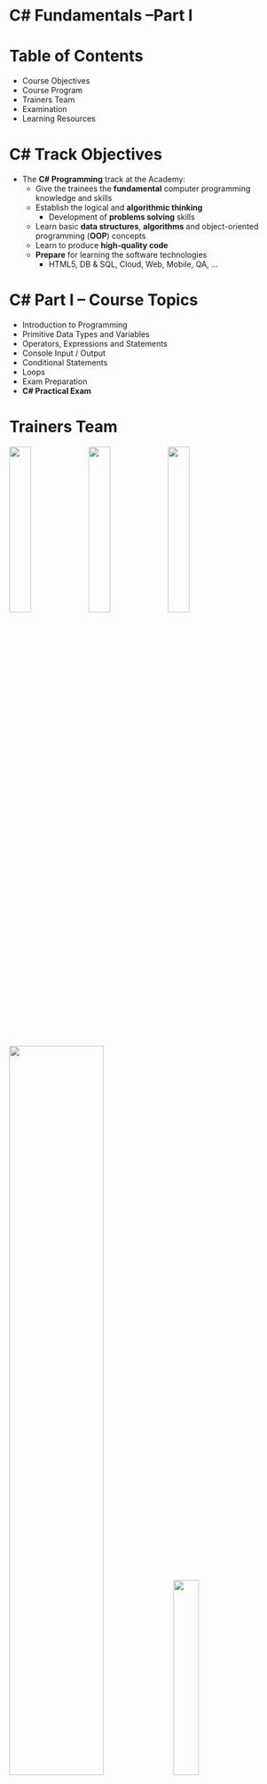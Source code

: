 <!-- section start -->
<!-- attr: { id:'', class:'slide-title', showInPresentation:'True', hasScriptWrapper:'True', style:'' } -->
# C# Fundamentals –Part I
<!-- ## About the Course -->
<!-- <img class="slide-image" showInPresentation="true" showInPresentation="true" src="imgs/pic00.png" style="top:12.34%; left:8.42%; width:20.28%; z-index:-1" />-->
<!-- <img class="slide-image" showInPresentation="true" showInPresentation="true" src="imgs/pic01.png" style="top:2.67%; left:92.63%; width:15.87%; z-index:-1" /> -->
<!-- <img class="slide-image" showInPresentation="true" showInPresentation="true" src="imgs/pic02.png" style="top:4.76%; left:68.30%; width:12.87%; z-index:-1" /> -->
<!-- <img class="slide-image" showInPresentation="true" showInPresentation="true" src="imgs/pic03.png" style="top:36.74%; left:30.79%; width:13.05%; z-index:-1" /> -->
<!-- <img class="slide-image" showInPresentation="true" showInPresentation="true"' src="imgs/pic04.png" style="top:51.57%; left:57.08%; width:46.91%; z-index:-1" /> -->
<!-- <img class="slide-image" showInPresentation="true" showInPresentation="true" src="imgs/pic05.png" style="top:53.98%; left:60.86%; width:39.78%; z-index:-1" /> -->
<!-- <img class="slide-image" showInPresentation="true" showInPresentation="true" src="imgs/pic06.png" style="top:50.25%; left:7.49%; width:27.86%; z-index:-1" /> -->
<div class="signature">
	<p class="signature-course"></p>
	<p class="signature-initiative"></p>
	<a href="" class="signature-link"></a>
</div>




<!-- section start -->
<!-- attr: { id:'', class:'', showInPresentation:'True', hasScriptWrapper:'True', style:'' } -->
# Table of Contents
- Course Objectives
- Course Program
- Trainers Team
- Examination
- Learning Resources
<!-- <img class="slide-image" showInPresentation="true" src="imgs/pic07.png" style="top:52.89%; left:78.60%; width:23.35%; z-index:-1" /> -->
<!-- <img class="slide-image" showInPresentation="true" src="imgs/pic08.png" style="top:12.34%; left:51.46%; width:52.28%; z-index:-1" /> -->
<!-- <img class="slide-image" showInPresentation="true" src="imgs/pic09.png" style="top:16.93%; left:66.09%; width:36.03%; z-index:-1" /> -->




<!-- section start -->
<!-- attr: { id:'', class:'slide-section', showInPresentation:'True', hasScriptWrapper:'True', style:'' } -->
<!-- # C# Programming: Objectives & Program
## What Topics Shall We Cover? -->
<!-- <img class="slide-image" showInPresentation="true" src="imgs/pic10.png" style="top:40%; left:87%; width:15%; z-index:-1" /> -->
<!-- <img class="slide-image" showInPresentation="true" src="imgs/pic11.png" style="top:0%; left:24.33%; width:31.74%; z-index:-1" /> -->
<!-- <img class="slide-image" showInPresentation="true" src="imgs/pic12.png" style="top:6.60%; left:87.22%; width:14.46%; z-index:-1" /> -->


<!-- attr: { id:'', class:'', showInPresentation:'True', hasScriptWrapper:'False', style:'' } -->
# C# Track Objectives
- The **C# Programming** track at the Academy:
  - Give the trainees the **fundamental** computer programming knowledge and skills
  - Establish the logical and **algorithmic thinking**
    - Development of **problems solving** skills
  - Learn basic **data structures**, **algorithms** and object-oriented programming (**OOP**) concepts
  - Learn to produce **high-quality code**
  - **Prepare** for learning the software technologies
    - HTML5, DB & SQL, Cloud, Web, Mobile, QA, …


<!-- attr: { id:'', class:'', showInPresentation:'True', hasScriptWrapper:'True', style:'' } -->
# C# Part I – Course Topics
- Introduction to Programming
- Primitive Data Types and Variables
- Operators, Expressions and Statements
- Console Input / Output
- Conditional Statements
- Loops
- Exam Preparation
- **C# Practical Exam**
<!-- <img class="slide-image" showInPresentation="true" src="imgs/pic13.png" style="top:12.94%; left:91.97%; width:13.28%; z-index:-1" /> -->
<!-- <img class="slide-image" showInPresentation="true" src="imgs/pic14.png" style="top:48.48%; left:58.01%; width:43.66%; z-index:-1" /> -->




<!-- section start -->
<!-- attr: { id:'', class:'slide-section', showInPresentation:'True', hasScriptWrapper:'True', style:'' } -->
# Trainers Team
<img class="slide-image" showInPresentation="true" showInPresentation="true" src="imgs/pic15.png" style="top:30.98%; left:75.20%; width:27.64%; z-index:-1" />
<img class="slide-image" showInPresentation="true" showInPresentation="true" src="imgs/pic16.png" style="top:8.57%; left:75.20%; width:27.64%; z-index:-1" />
<img class="slide-image" showInPresentation="true" showInPresentation="true" src="imgs/pic17.png" style="top:52.01%; left:75.20%; width:27.64%; z-index:-1" />
<img class="slide-image" showInPresentation="true" showInPresentation="true" src="imgs/pic18.jpg" style="top:5%; left:4.68%; width:58%; z-index:-1" />
<img class="slide-image" showInPresentation="true" showInPresentation="true" src="imgs/ninja.jpg" style="top:58%; left:4.68%; width:30%; z-index:0" />


<!-- attr: { id:'', class:'', showInPresentation:'True', hasScriptWrapper:'True', style:'' } -->
# Trainers Team
- **Nikolay Kostov**
  - Manager Software Engineering@ <br />Telerik (Progress)
  - Microsoft Certified Trainer (MCT)
  - Champion from Telerik Academy
  - IT and Informatics competitions winner
  - Student in Sofia University (Computer Science)
  - Email: nikolay.kostov [at] telerik.com
  - Blog: http://nikolay.it
  - GitHub: https://github.com/NikolayIT
<img class="slide-image" showInPresentation="true" showInPresentation="true" src="https://raw.githubusercontent.com/TelerikAcademy/Common/master/revealjs-theme/css/imgs/nikolay-kostov.png" style="top:13.22%; left:84.21%; width:19.39%; z-index:-1" />


<!-- attr: { id:'', class:'', showInPresentation:'True', hasScriptWrapper:'True', style:'' } -->
# Trainers Team
- **Doncho Minkov**
  - Senior Technical Trainer@ Telerik Software Academy
  - Contestant in the Informatics competitions
  - Champion from Telerik Software Academy
  - Experience with Web and Mobile apps
  - Proficient with JavaScript and .NET
  - Email: doncho.minkov [at] telerik.com
  - Blog: http://minkov.it
<img class="slide-image" showInPresentation="true" showInPresentation="true" src="https://raw.githubusercontent.com/TelerikAcademy/Common/master/revealjs-theme/css/imgs/doncho-minkov.jpg" style="top:13.22%; left:83.27%; width:21.16%; z-index:-1" />

<!-- attr: { id:'', class:'', showInPresentation:'True', hasScriptWrapper:'True', style:'' } -->
<!-- # Trainers Team -->
- **Evlogi Hristov**
  - Technical Trainer@ Telerik Academy
  - Graduate from the fourth season of Telerik Software Academy
  - Ex-developer, Sharepoint
  - E-mail: evlogi.hristov [at] telerik.com
<img class="slide-image" showInPresentation="true" showInPresentation="true" src="https://raw.githubusercontent.com/TelerikAcademy/Common/master/revealjs-theme/css/imgs/evlogi-hristov.jpg" style="top:13.54%; left:82.56%; width:20.40%; z-index:-1" />

<!-- attr: { id:'', class:'', showInPresentation:'True', hasScriptWrapper:'True', style:'' } -->
<!-- # Trainers Team -->
- **Konstantin Simeonov**
  - Technical Trainer@ Telerik Academy
  - Graduate from the sixth season<br /> of Telerik Software Academy
  - E-mail: konstantin.simeonov [at] telerik.com
  - GitHub: https://github.com/KonstantinSimeonov
<img class="slide-image" showInPresentation="true" src="https://avatars1.githubusercontent.com/u/10573234?v=3&s=460" style="top:13.54%; left:82.56%; width:20.40%; z-index:-1" />

<!-- attr: { id:'', class:'', showInPresentation:'True', hasScriptWrapper:'True', style:'' } -->
<!-- # Trainers Team -->
- **Martin Vesheff**
  - Technical Trainer@ Telerik Academy
  - Graduate from the sixth season<br /> of Telerik Software Academy
  - E-mail: martin.vesheff [at] telerik.com
  - GitHub: https://github.com/vesheff
<img class="slide-image" showInPresentation="true" src="https://avatars3.githubusercontent.com/u/3620516?v=3&s=460" style="top:13.54%; left:82.56%; width:20.40%; z-index:-1" />

<!-- attr: { id:'', class:'', showInPresentation:'True', hasScriptWrapper:'True', style:'' } -->
<!-- # Trainers Team -->
- **Kristiyan Tsuklev**
    - Technical Trainer @ Telerik Academy
    - Champion in national and international <br />Informatics competitions
    - Student in Sofia University (Computer Science)
    - E-mail: kristian.tsuklev [at] telerik.com
    - GitHub: https://github.com/cuklev
<img class="slide-image" showInPresentation="true" src="https://raw.githubusercontent.com/TelerikAcademy/Common/master/revealjs-theme/css/imgs/kristiyan-tsaklev.jpg" style="top:13.54%; left:82.56%; width:20.40%; z-index:-1" />



<!-- attr: { id:'', class:'', showInPresentation:'True', hasScriptWrapper:'True', style:'' } -->
# Volunteer Assistants
- **Assistants** will aid you in your journey
<img class="slide-image" showInPresentation="true" src="imgs/pic23.png" style="top:22.92%; left:8.10%; width:90.52%; z-index:-1" />


<!-- section start -->
<!-- attr: { id:'', class:'slide-section', showInPresentation:'True', hasScriptWrapper:'True', style:'' } -->
<!-- # C# Programming Course – More Details
## Duration, Languages, Technologies -->
<!-- <img class="slide-image" showInPresentation="true" src="imgs/pic24.png" style="top:62%; left:11.23%; width:30%; z-index:-1" /> -->
<!-- <img class="slide-image" showInPresentation="true" src="imgs/pic25.png" style="top:62%; left:65.50%; width:25%; z-index:-1" /> -->


<!-- attr: { id:'', class:'', showInPresentation:'True', hasScriptWrapper:'True', style:'' } -->
# Training Duration – C# Part I
- Lectures: ~20 hours (@ YouTube)
- Practical exercises: ~24 hours
- Homework: ~20-60 hours
- Exam: 6 hours, 5 problems, http://bgcoder.com
- Allocation
  - Timeframe
    - April 2016
  - Exam: TBD
<!-- <img class="slide-image" showInPresentation="true" src="imgs/pic26.png" style="top:11.75%; left:88.26%; width:15.43%; z-index:-1" /> -->
<!-- <img class="slide-image" showInPresentation="true" src="imgs/pic27.png" style="top:45%; left:50.53%; width:47.83%; z-index:-1" /> -->


<!-- attr: { id:'', class:'', showInPresentation:'True', hasScriptWrapper:'True', style:'' } -->
# Why C# and .NET Framework?
- Microsoft is very strong industry leader
  - **.NET Framework** and **C#** are the primary development technologies in the MS ecosystem
- The **C#** language
  - Modern object-oriented language
    - Multi-paradigm programming language
  - Widespread and very popular
  - Easy to learn
  - Easy to switch to other languages
<!-- <img class="slide-image" showInPresentation="true" src="imgs/pic28.png" style="top:55.54%; left:84.21%; width:18.86%; z-index:-1" /> -->


<!-- attr: { id:'', class:'', showInPresentation:'True', hasScriptWrapper:'True', style:'' } -->
# Why English?
- Why the slides are in **English**?
  - English is the native languageof the software engineers
  - **Just learn it!**
  - Specific terminology shouldbe in English
    - Translations areinaccurate and funny
<img class="slide-image" showInPresentation="true" src="imgs/pic29.png" style="top:51.77%; left:72.05%; width:30.85%; z-index:-1" />
<!-- <img class="slide-image" showInPresentation="true" src="imgs/pic30.png" style="top:19.39%; left:77.66%; width:23.80%; z-index:-1" /> -->

<!-- section start -->
<!-- attr: { id:'', class:'slide-section', showInPresentation:'True', hasScriptWrapper:'True', style:'' } -->
<!-- # C# Part I Exams
## Examination Criteria -->
<!-- <img class="slide-image" showInPresentation="true" src="imgs/pic31.png" style="top:52%; left:58.07%; width:44.02%; z-index:-1" /> -->
<!-- <img class="slide-image" showInPresentation="true" src="imgs/pic32.png" style="top:52%; left:6.55%; width:44.85%; z-index:-1" /> -->


<!-- attr: { id:'', class:'', showInPresentation:'True', hasScriptWrapper:'True', style:'' } -->
# Exams @ Software Academy
- **Exams** measure the individual performance
  - Serve as filter for the most skillful people
  - Score formed by **many components**:
    - Exam results, forums activity, homework, lectures attendance, etc.
<!-- <img class="slide-image" showInPresentation="true" src="imgs/pic34.png" style="top:46.20%; left:7.49%; width:40.55%; z-index:-1" /> -->
<!-- <img class="slide-image" showInPresentation="true" src="imgs/pic35.png" style="top:46.20%; left:57.17%; width:44.57%; z-index:-1" /> -->


<!-- attr: { id:'', class:'', showInPresentation:'True', hasScriptWrapper:'True', style:'' } -->
# Scoring System for C# Part I
**TBD**
- **Exam** – **75%**
     - Serves as primary **pass/fail** criteria
- **Attendance** in class – **10%**
- **Homework** – **10%**
- **Homework evaluation** – **5%**
- **Forums** **activity** – bonus up to **5%**
- **Helping** the **other** students – bonus up to **10%**
<!-- <img class="slide-image" showInPresentation="true" src="imgs/pic36.png" style="top:13.22%; left:81.71%; width:22.11%; z-index:-1" /> -->


<!-- attr: { id:'', class:'', showInPresentation:'True', hasScriptWrapper:'False', style:'' } -->
# C# Part I Exams
- **Practical Programming Exam**
  - 5 practical problems for 6 hours
  - Covers all learned topics up to the moment
  - Automated judge system & real-time feedback
    - http://bgcoder.com
      - You can practice all previous C# 1 exams (more than 60 problems)
  - Solutions are evaluated for correctness only
  - Use the same email address in both systems!


<!-- attr: { id:'', class:'', showInPresentation:'True', hasScriptWrapper:'False', style:'' } -->
# Homework Peer Reviews
- Everyone will **get feedback** for their homework
- Everyone will **give feedback** for few random homework submissions
  - Students submit homework **anonymously**
    - Please exclude your name from the submissions!
  - For each homework submitted
    - Students **evaluate 3 random homeworks**
    - From the same topic, **up to 3 days** after the deadline
    - Give written feedback, at least 200 characters
    - Low-quality feedback &rarr; report for punishment


<!-- attr: { id:'', class:'', showInPresentation:'True', hasScriptWrapper:'True', style:'' } -->
# Attendance in Class
  - We encourage live participation
  - **Top performers through out the years have always spent lots of time in the academy halls**
- Register your presence @ barcode scanners
  - Last check-in is listed in your student profile
  - Scanners are next to the doors
  - Use Student ID Card
  - Check in +/-30 min. <br />before/after lecture starts
<!-- <img class="slide-image" showInPresentation="true" src="imgs/pic37.png" style="top:57.30%; left:50%; width:45%; z-index:-1" /> -->


<!-- attr: { id:'', class:'', showInPresentation:'True', hasScriptWrapper:'True', style:'' } -->
# Pass / Excellence / Fail Criteria
  - Criteria for pass / pass with excellence / fail
    - **Pass with excellence**
    - Very high exam results
    - 	  or
    - High total results
  - **Pass**
    - Average total results
  - **Fail**
    - Low total results or low exam results
<!-- <img class="slide-image" showInPresentation="true" src="imgs/pic38.png" style="top:48.48%; left:61.75%; width:14.10%; z-index:-1" /> -->
<!-- <img class="slide-image" showInPresentation="true" src="imgs/pic39.png" style="top:22.04%; left:76.96%; width:23.36%; z-index:-1" /> -->
<!-- <img class="slide-image" showInPresentation="true" src="imgs/pic40.png" style="top:61.71%; left:88.89%; width:13.22%; z-index:-1" /> -->


<!-- attr: { id:'', class:'', showInPresentation:'True', hasScriptWrapper:'False', style:'' } -->
# The Judge System at the Exam
- All exams will be **tested automatically**
  - Through our online judge system (BG Coder)
  - During the exam preparation you will practice how to use the automated judge system
  - You can register at any time to practice
- How the testing (judge) system works?
  - You submit your C# source code
  - It tests your solution against predefined **tests**
  - For each test passed you get some score


<!-- attr: { id:'', class:'', showInPresentation:'True', hasScriptWrapper:'False', style:'' } -->
# Homework Assignments
- Doing your homework is very important!
  - Programming can only be learned through **a lot of practice**!
- After each lecture there are a few exercises
  - Try to solve them in class
  - The rest are your homework
- Homework assignments due 1 week after each lecture – no excuses for being late
  - Deadlines are final & enforced by the system
- Submit homework through telerikacademy.com




<!-- section start -->
<!-- attr: { id:'', class:'slide-section', showInPresentation:'True', hasScriptWrapper:'True', style:'' } -->
# Resources
<!-- ## What We Need in Addition to this Course Content? -->
<!-- <img class="slide-image" showInPresentation="true" src="imgs/pic41.png" style="top:43.09%; left:7.49%; width:45.33%; z-index:-1" /> -->
<!-- <img class="slide-image" showInPresentation="true" src="imgs/pic42.png" style="top:43.14%; left:83.62%; width:19.94%; z-index:-1" /> -->
<!-- <img class="slide-image" showInPresentation="true" src="imgs/pic43.png" style="top:7.42%; left:33.06%; width:19.61%; z-index:-1" /> -->
<!-- <img class="slide-image" showInPresentation="true" src="imgs/pic44.png" style="top:4.19%; left:58.09%; width:16.09%; z-index:-1" /> -->
<!-- <img class="slide-image" showInPresentation="true" src="imgs/pic45.png" style="top:3.53%; left:75.48%; width:14.10%; z-index:-1" /> -->
<!-- <img class="slide-image" showInPresentation="true" src="imgs/pic46.png" style="top:5.73%; left:94.27%; width:12.78%; z-index:-1" /> -->
<!-- <img class="slide-image" showInPresentation="true" src="imgs/pic47.png" style="top:45.84%; left:58.90%; width:20.06%; z-index:-1" /> -->
<!-- <img class="slide-image" showInPresentation="true" src="imgs/pic48.png" style="top:11.92%; left:9.79%; width:19.86%; z-index:-1" /> -->


<!-- attr: { id:'', class:'', showInPresentation:'True', hasScriptWrapper:'True', style:'' } -->
# The C# Textbook
- A very helpful resource for the course
  - “Fundamentals of Programming with C#”, Nakov S. and his team, 2013
  - Freely downloadable from: www.introprogramming.info
- The C# track is based on the book
- C# Part I &rarr; chapters 1..6 (up to Loops)
<img class="slide-image" showInPresentation="true" src="imgs/pic49.png" style="top:22.04%; left:75%; width:26.15%; z-index:-1" />


<!-- attr: { id:'', class:'', showInPresentation:'True', hasScriptWrapper:'True', style:'' } -->
<!-- # Telerik IntegratedLearning System (TILS) -->
- The Telerik Integrated Learning System (TILS)
  - www.telerikacademy.com
  - Important resource for all students
  - Homework submissions
  - Reports about your results
  - Presence cards (barcodes)
  - Calendar, team work, forum
  - Etc.
<!-- <img class="slide-image" showInPresentation="true" src="imgs/pic50.png" style="top:51.13%; left:70.65%; width:32.72%; z-index:-1" /> -->


<!-- attr: { id:'', class:'', showInPresentation:'True', hasScriptWrapper:'True', style:'' } -->
# Course Web Site & Forums
- Telerik Academy Forums
  - Discuss the course exercises with your colleagues
  - Find solutions for the exercises
  - Share source code / discuss ideas
- The C# Part I official web site:
- [forum thread](telerikacademy.com/Forum/Category/18/csharp-part-1)
- [course site](telerikacademy.com/Courses/Courses/Details/212)
<!-- <img class="slide-image" showInPresentation="true" src="imgs/pic51.png" style="top:40.76%; left:82.34%; width:16.54%; z-index:-1" /> -->


<!-- attr: { id:'', class:'', showInPresentation:'True', hasScriptWrapper:'True', style:'' } -->
# Required Software
- Software needed for this course:
  - Microsoft Windows (XP / Win7 / Win8)
  - Microsoft **Visual Studio2013** or Visual Studio Community 2013 (free version of  VS 2013)
    - Visual Studio 2012, 2015 is also OK
    - Other IDEs (e.g. MonoDevelop) are OK, too
  - .NET Framework 4.5 (included in Visual Studio)
<!-- <img class="slide-image" showInPresentation="true" src="imgs/pic52.png" style="top:62%; left:50.53%; width:51.79%; z-index:-1" /> -->
<!-- <img class="slide-image" showInPresentation="true" src="imgs/pic53.png" style="top:62%; left:6.87%; width:37.30%; z-index:-1" /> -->


<!-- attr: { id:'', class:'', showInPresentation:'True', hasScriptWrapper:'True', style:'' } -->
# Free Trainings @ Telerik Academy
- Fundamentals of C# ProgrammingTrack of Courses
    - [csharpfundamentals.telerik.com](csharpfundamentals.telerik.com)
  - Telerik Software Academy
    - [academy.telerik.com](academy.telerik.com)
  - Telerik Academy @ Facebook
    - [facebook.com/TelerikAcademy](facebook.com/TelerikAcademy)
  - Telerik Academy Learning System
    - [telerikacademy.com](telerikacademy.com)
<img class="slide-image" showInPresentation="true" src="imgs/pic54.png" style="top:58.18%; left:90.52%; width:16.97%; z-index:-1" />
<img class="slide-image" showInPresentation="true" src="imgs/pic55.png" style="top:34.35%; left:68.14%; width:36.30%; z-index:-1" />
<!-- <img class="slide-image" showInPresentation="true" src="imgs/pic56.png" style="top:48.92%; left:75.91%; width:10.85%; z-index:-1" /> -->
